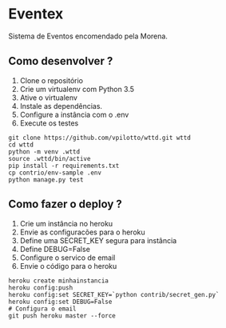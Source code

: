 # Eventex

Sistema de Eventos encomendado pela Morena.

## Como desenvolver ?

1. Clone o repositório
2. Crie um virtualenv com Python 3.5
3. Ative o virtualenv
4. Instale as dependências.
5. Configure a instância com o .env
6. Execute os testes

```
git clone https://github.com/vpilotto/wttd.git wttd
cd wttd
python -m venv .wttd
source .wttd/bin/active
pip install -r requirements.txt
cp contrio/env-sample .env
python manage.py test
```


## Como fazer o deploy ?

1. Crie um instância no heroku
2. Envie as configuracões para o heroku
3. Define uma SECRET_KEY segura para instância
4. Define DEBUG=False
5. Configure o servico de email
6. Envie o código para o heroku

```
heroku create minhainstancia
heroku config:push
heroku config:set SECRET_KEY=`python contrib/secret_gen.py`
heroku config:set DEBUG=False
# Configura o email
git push heroku master --force
```